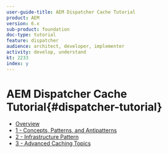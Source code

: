 ```yaml
---
user-guide-title: AEM Dispatcher Cache Tutorial
product: AEM
version: 6.x
sub-product: foundation
doc-type: tutorial
feature: dispatcher
audience: architect, developer, implementer
activity: develop, understand
kt: 2233
index: y
---
```

 
# AEM Dispatcher Cache Tutorial{#dispatcher-tutorial}

+ [Overview](overview.md)
+ [1 - Concepts, Patterns, and Antipatterns](chapter-1.md)
+ [2 - Infrastructure Pattern](chapter-2.md)
+ [3 - Advanced Caching Topics](chapter-3.md)
